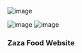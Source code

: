 ![image](https://github.com/user-attachments/assets/c0ad3eb7-96a4-4a6f-b52a-bb7f0abd4c4d)


![image](https://github.com/user-attachments/assets/680ebf7f-a3ce-40ab-86b2-fcffe93d1d7e)
![image](https://github.com/user-attachments/assets/8e0f7097-fff3-455b-8c60-e6064bbfb191)

### Zaza Food Website
